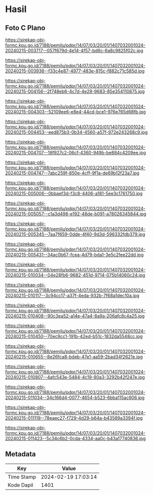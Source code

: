 # Hasil

## Foto C Plano

https://sirekap-obj-formc.kpu.go.id/7188/pemilu/pdpr/14/07/03/20/01/1407032001024-20240215-003717--057f679d-4e14-4f57-bd6c-6a8c9825f02c.jpg

https://sirekap-obj-formc.kpu.go.id/7188/pemilu/pdpr/14/07/03/20/01/1407032001024-20240215-003936--f33c4e87-4977-483e-815c-f882c71c585d.jpg

https://sirekap-obj-formc.kpu.go.id/7188/pemilu/pdpr/14/07/03/20/01/1407032001024-20240215-004156--2f748eb6-4c7d-4e29-9683-85e354110875.jpg

https://sirekap-obj-formc.kpu.go.id/7188/pemilu/pdpr/14/07/03/20/01/1407032001024-20240215-004303--52109ee6-e8e4-44cd-bce1-976e765d68fb.jpg

https://sirekap-obj-formc.kpu.go.id/7188/pemilu/pdpr/14/07/03/20/01/1407032001024-20240215-004453--eed875b3-0b34-4560-a57f-972e243268c9.jpg

https://sirekap-obj-formc.kpu.go.id/7188/pemilu/pdpr/14/07/03/20/01/1407032001024-20240215-004707--18f927c2-06cf-4360-949b-be884c4209ee.jpg

https://sirekap-obj-formc.kpu.go.id/7188/pemilu/pdpr/14/07/03/20/01/1407032001024-20240215-004747--7abc259f-850e-4cff-9f1a-de69b12f23a7.jpg

https://sirekap-obj-formc.kpu.go.id/7188/pemilu/pdpr/14/07/03/20/01/1407032001024-20240215-005006--0bbaef3d-f3c8-4406-a181-5ee3c1761750.jpg

https://sirekap-obj-formc.kpu.go.id/7188/pemilu/pdpr/14/07/03/20/01/1407032001024-20240215-005057--c1a3d498-e192-48de-b091-a78026345844.jpg

https://sirekap-obj-formc.kpu.go.id/7188/pemilu/pdpr/14/07/03/20/01/1407032001024-20240215-005345--7aa7f659-0dde-4f40-9d3d-596332fdb379.jpg

https://sirekap-obj-formc.kpu.go.id/7188/pemilu/pdpr/14/07/03/20/01/1407032001024-20240215-005431--34ac0b67-fcea-4d79-bda1-3e5c2fee22dd.jpg

https://sirekap-obj-formc.kpu.go.id/7188/pemilu/pdpr/14/07/03/20/01/1407032001024-20240215-010034--04e28fb6-9682-451d-9714-075b14060c24.jpg

https://sirekap-obj-formc.kpu.go.id/7188/pemilu/pdpr/14/07/03/20/01/1407032001024-20240215-010117--3c94cc17-a37f-4eda-932b-7f68a1dec10a.jpg

https://sirekap-obj-formc.kpu.go.id/7188/pemilu/pdpr/14/07/03/20/01/1407032001024-20240215-010408--90c3ea52-a14e-47a4-8a9a-206afc8c4a25.jpg

https://sirekap-obj-formc.kpu.go.id/7188/pemilu/pdpr/14/07/03/20/01/1407032001024-20240215-010450--70ec9cc1-191b-42ed-b51c-1832da5548cc.jpg

https://sirekap-obj-formc.kpu.go.id/7188/pemilu/pdpr/14/07/03/20/01/1407032001024-20240215-010655--8e26fca8-bdeb-47e1-aa59-2bad34f2621e.jpg

https://sirekap-obj-formc.kpu.go.id/7188/pemilu/pdpr/14/07/03/20/01/1407032001024-20240215-010807--4afc543e-5484-4c19-80a3-3292b42f247e.jpg

https://sirekap-obj-formc.kpu.go.id/7188/pemilu/pdpr/14/07/03/20/01/1407032001024-20240215-011034--34c166d4-0077-4654-b523-6bba115ac606.jpg

https://sirekap-obj-formc.kpu.go.id/7188/pemilu/pdpr/14/07/03/20/01/1407032001024-20240215-011119--78eaec27-f729-4d29-b64a-b43589a3394f.jpg

https://sirekap-obj-formc.kpu.go.id/7188/pemilu/pdpr/14/07/03/20/01/1407032001024-20240215-011423--5c34c6b2-0cda-4334-aa0c-b43a17740836.jpg


## Metadata

| Key        | Value               |
| ---------- | ------------------- |
| Time Stamp | 2024-02-19 17:03:14 |
| Kode Dapil | 1401                |



